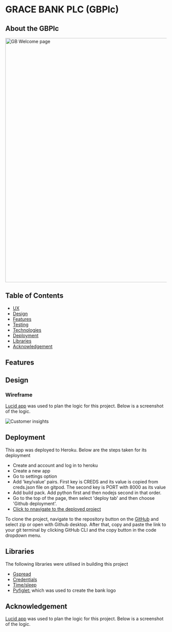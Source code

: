 # GRACE BANK PLC (GBPlc)

## About the GBPlc

<img width="760" alt="GB Welcome page" src="https://user-images.githubusercontent.com/69070044/178149451-002d4e4a-d2f9-4a8a-8923-af86984a04d3.png">

## Table of Contents
* [UX](#UX)
* [Design](#Design)
* [Features](#Features)
* [Testing](#Testing)
* [Technologies](#Technologies)
* [Deployment](#Deployment)
* [Libraries](#Libraries)
* [Acknowledgement](#Acknowledgement)

## Features

## Design
### Wireframe
[Lucid app](https://www.lucidchart.com/) was used to plan the logic for this project. Below is a screenshot of the logic.

![Customer insights](https://user-images.githubusercontent.com/69070044/178149426-3586b790-93d9-4ee1-ab26-98f57e9085bd.png)

## Deployment
This app was deployed to Heroku. Below are the steps taken for its deployment
- Create and account and log in to heroku
- Create a new app
- Go to settings option
- Add 'key/value' pairs. First key is CREDS and its value is copied from creds.json file on gitpod. The second key is PORT with 8000 as its value
- Add build pack. Add python first and then nodejs second in that order.
- Go to the top of the page, then select 'deploy tab' and then choose 'Github deployment'.
- [Click to nnavigate to the deployed project](https://grace-bank.herokuapp.com/) 

To clone the project, navigate to the repository button on the [GitHub](https://github.com/gozygreg/grace-bank-plc) and select zip or open with Github desktop. After that, copy and paste the link to your git terminal by clicking GitHub CLI and the copy button in the code dropdown menu.

## Libraries
The following libraries were utilised in building this project
* [Gspread](https://docs.gspread.org/en/v3.7.0/api.html)
* [Credentials](https://pypi.org/project/credentials/)
* [Time/sleep](https://www.programiz.com/python-programming/time/sleep)
* [Pyfiglet:](https://pypi.org/project/pyfiglet/0.7/) which was used to create the bank logo

## Acknowledgement
[Lucid app](https://www.lucidchart.com/) was used to plan the logic for this project. Below is a screenshot of the logic.
